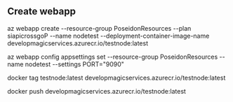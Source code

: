 ## Create webapp
az webapp create --resource-group PoseidonResources --plan siapicrossgoP --name nodetest --deployment-container-image-name developmagicservices.azurecr.io/testnode:latest

az webapp config appsettings set --resource-group PoseidonResources --name nodetest --settings PORT="9090"

docker tag testnode:latest developmagicservices.azurecr.io/testnode:latest

docker push developmagicservices.azurecr.io/testnode:latest